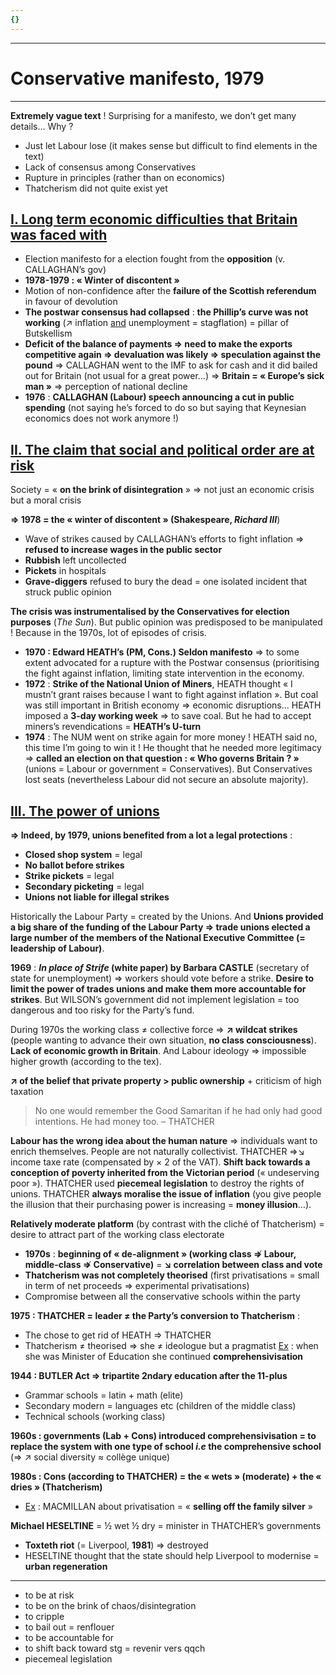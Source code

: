 ```yaml
---
{}
---
```

***
# Conservative manifesto, 1979
***
**Extremely vague text** ! Surprising for a manifesto, we don’t get many details… Why ? 
- Just let Labour lose (it makes sense but difficult to find elements in the text)
- Lack of consensus among Conservatives 
- Rupture in principles (rather than on economics)
- Thatcherism did not quite exist yet 

## <u>I. Long term economic difficulties that Britain was faced with</u>

- Election manifesto for a election fought from the **opposition** (v. CALLAGHAN’s gov)
- **1978-1979 : « Winter of discontent »**
- Motion of non-confidence after the **failure of the Scottish referendum** in favour of devolution 
- **The postwar consensus had collapsed** : **the Phillip’s curve was not working** (↗ inflation <u>and</u> unemployment = stagflation) = pillar of Butskellism 
- **Deficit of the balance of payments ⇒ need to make the exports competitive again ⇒ devaluation was likely ⇒ speculation against the pound** ⇒ CALLAGHAN went to the IMF to ask for cash and it did bailed out for Britain (not usual for a great power…) ⇒ **Britain = « Europe’s sick man »** ⇒ perception of national decline 
- **1976** : **CALLAGHAN (Labour) speech announcing a cut in public spending** (not saying he’s forced to do so but saying that Keynesian economics does not work anymore !) 

## <u>II. The claim that social and political order are at risk</u>

Society = « **on the brink of disintegration** » ⇒ not just an economic crisis but a moral crisis 

**⇒ 1978 = the « winter of discontent » (Shakespeare, *Richard III***)
- Wave of strikes caused by CALLAGHAN’s efforts to fight inflation ⇒ **refused to increase wages in the public sector** 
- **Rubbish** left uncollected 
- **Pickets** in hospitals 
- **Grave-diggers** refused to bury the dead = one isolated incident that struck public opinion 

**The crisis was instrumentalised by the Conservatives for election purposes** (*The Sun*). But public opinion was predisposed to be manipulated ! Because in the 1970s, lot of episodes of crisis. 

- **1970 : Edward HEATH’s (PM, Cons.) Seldon manifesto** ⇒ to some extent advocated for a rupture with the Postwar consensus (prioritising the fight against inflation, limiting state intervention in the economy. 
- **1972** : **Strike of the National Union of Miners**, HEATH thought « I mustn’t grant raises because I want to fight against inflation ». But coal was still important in British economy ⇒ economic disruptions… HEATH imposed a **3-day working week** ⇒ to save coal. But he had to accept miners’s revendications = **HEATH’s U-turn** 
- **1974** : The NUM went on strike again for more money ! HEATH said no, this time I’m going to win it ! He thought that he needed more legitimacy ⇒ **called an election on that question : « Who governs Britain ? »** (unions = Labour or government = Conservatives). But Conservatives lost seats (nevertheless Labour did not secure an absolute majority). 

## <u>III. The power of unions</u>

**⇒ Indeed, by 1979, unions benefited from a lot a legal protections** : 
- **Closed shop system** = legal 
- **No ballot before strikes** 
- **Strike pickets** = legal 
- **Secondary picketing** = legal 
- **Unions not liable for illegal strikes** 

Historically the Labour Party = created by the Unions. And **Unions provided a big share of the funding of the Labour Party ⇒ trade unions elected a large number of the members of the National Executive Committee (= leadership of Labour)**. 

**1969** : ***In place of Strife* (white paper) by Barbara CASTLE** (secretary of state for unemployment) ⇒ workers should vote before a strike. **Desire to limit the power of trades unions and make them more accountable for strikes**. But WILSON’s government did not implement legislation = too dangerous and too risky for the Party’s fund. 

During 1970s the working class ≠ collective force ⇒ **↗ wildcat strikes** (people wanting to advance their own situation, **no class consciousness**). **Lack of economic growth in Britain**. And Labour ideology ⇒ impossible higher growth (according to the tex). 

**↗ of the belief that private property > public ownership** + criticism of high taxation 

> No one would remember the Good Samaritan if he had only had good intentions. He had money too. – THATCHER 

**Labour has the wrong idea about the human nature** ⇒ individuals want to enrich themselves. People are not naturally collectivist. THATCHER ⇒↘ income taxe rate (compensated by × 2 of the VAT). **Shift back towards a conception of poverty inherited from the Victorian period** (« undeserving poor »). THATCHER used **piecemeal legislation** to destroy the rights of unions. THATCHER **always moralise the issue of inflation** (you give people the illusion that their purchasing power is increasing = **money illusion**…).  

**Relatively moderate platform** (by contrast with the cliché of Thatcherism) = desire to attract part of the working class electorate 
- **1970s** : **beginning of « de-alignment » (working class ⇏ Labour, middle-class ⇏ Conservative)** = **↘ correlation between class and vote** 
- **Thatcherism was not completely theorised** (first privatisations = small in term of net proceeds ⇒ experimental privatisations)
- Compromise between all the conservative schools within the party 

**1975 : THATCHER = leader ≠ the Party’s conversion to Thatcherism** : 
- The chose to get rid of HEATH ⇒ THATCHER
- Thatcherism ≠ theorised ⇒ she ≠ ideologue but a pragmatist <u>Ex</u> : when she was Minister of Education she continued **comprehensivisation**

**1944 : BUTLER Act ⇒ tripartite 2ndary education after the 11-plus**
- Grammar schools = latin + math (elite)
- Secondary modern = languages etc (children of the middle class)
- Technical schools (working class)

**1960s : governments (Lab + Cons) introduced comprehensivisation = to replace the system with one type of school *i.e* the comprehensive school** (⇒ ↗ social diversity ≈ collège unique)

**1980s : Cons (according to THATCHER) = the « wets » (moderate) + the « dries » (Thatcherism)**
- <u>Ex</u> : MACMILLAN about privatisation = « **selling off the family silver** »

**Michael HESELTINE** = ½ wet ½ dry = minister in THATCHER’s governments 
- **Toxteth riot** (= Liverpool, **1981**) ⇒ destroyed 
- HESELTINE thought that the state should help Liverpool to modernise = **urban regeneration** 



***
- to be at risk 
- to be on the brink of chaos/disintegration 
- to cripple 
- to bail out = renflouer 
- to be accountable for 
- to shift back toward stg = revenir vers qqch 
- piecemeal legislation 
